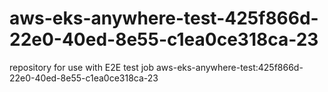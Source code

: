# aws-eks-anywhere-test-425f866d-22e0-40ed-8e55-c1ea0ce318ca-23
repository for use with E2E test job aws-eks-anywhere-test:425f866d-22e0-40ed-8e55-c1ea0ce318ca-23
